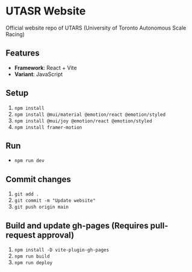 # UTASR Website

Official website repo of UTARS (University of Toronto Autonomous Scale Racing)

## Features

- **Framework**: React + Vite
- **Variant**: JavaScript

## Setup

1. `npm install`
2. `npm install @mui/material @emotion/react @emotion/styled`
3. `npm install @mui/joy @emotion/react @emotion/styled`
4. `npm install framer-motion`

## Run

- `npm run dev`

## Commit changes

1. `git add .`
2. `git commit -m "Update website"`
3. `git push origin main`

## Build and update gh-pages (Requires pull-request approval)

1. `npm install -D vite-plugin-gh-pages`
2. `npm run build`
3. `npm run deploy`

